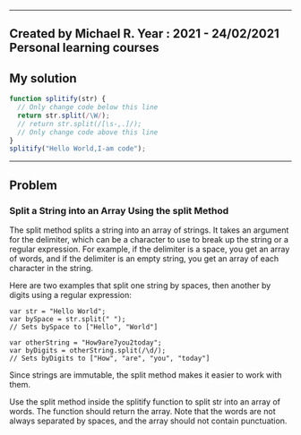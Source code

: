 ------
Created by Michael R. Year : 2021 - 24/02/2021 Personal learning courses
------
## My solution

```javascript
function splitify(str) {
  // Only change code below this line
  return str.split(/\W/);
  // return str.split(/[\s-,.]/);
  // Only change code above this line
}
splitify("Hello World,I-am code");
```
---

## Problem
### Split a String into an Array Using the split Method
The split method splits a string into an array of strings. It takes an argument for the delimiter, which can be a character to use to break up the string or a regular expression. For example, if the delimiter is a space, you get an array of words, and if the delimiter is an empty string, you get an array of each character in the string.

Here are two examples that split one string by spaces, then another by digits using a regular expression:
```
var str = "Hello World";
var bySpace = str.split(" ");
// Sets bySpace to ["Hello", "World"]

var otherString = "How9are7you2today";
var byDigits = otherString.split(/\d/);
// Sets byDigits to ["How", "are", "you", "today"]
```
Since strings are immutable, the split method makes it easier to work with them.

Use the split method inside the splitify function to split str into an array of words. The function should return the array. Note that the words are not always separated by spaces, and the array should not contain punctuation.
